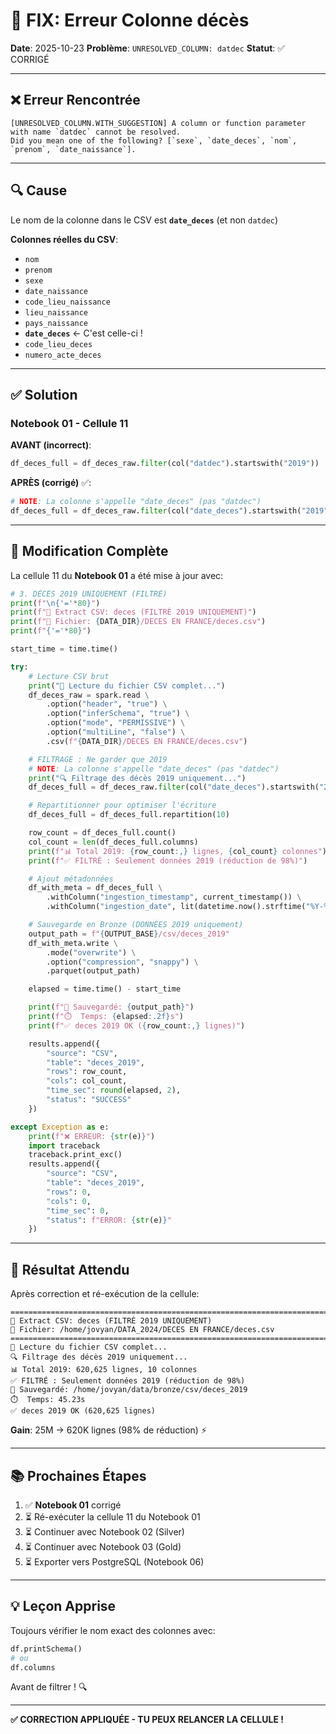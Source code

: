 # 🔧 FIX: Erreur Colonne décès

**Date**: 2025-10-23
**Problème**: `UNRESOLVED_COLUMN: datdec`
**Statut**: ✅ CORRIGÉ

---

## ❌ Erreur Rencontrée

```
[UNRESOLVED_COLUMN.WITH_SUGGESTION] A column or function parameter with name `datdec` cannot be resolved.
Did you mean one of the following? [`sexe`, `date_deces`, `nom`, `prenom`, `date_naissance`].
```

---

## 🔍 Cause

Le nom de la colonne dans le CSV est **`date_deces`** (et non `datdec`)

**Colonnes réelles du CSV**:
- `nom`
- `prenom`
- `sexe`
- `date_naissance`
- `code_lieu_naissance`
- `lieu_naissance`
- `pays_naissance`
- **`date_deces`** ← C'est celle-ci !
- `code_lieu_deces`
- `numero_acte_deces`

---

## ✅ Solution

### Notebook 01 - Cellule 11

**AVANT (incorrect)**:
```python
df_deces_full = df_deces_raw.filter(col("datdec").startswith("2019"))
```

**APRÈS (corrigé)** ✅:
```python
# NOTE: La colonne s'appelle "date_deces" (pas "datdec")
df_deces_full = df_deces_raw.filter(col("date_deces").startswith("2019"))
```

---

## 📝 Modification Complète

La cellule 11 du **Notebook 01** a été mise à jour avec:

```python
# 3. DÉCÈS 2019 UNIQUEMENT (FILTRÉ)
print(f"\n{'='*80}")
print(f"🔄 Extract CSV: deces (FILTRÉ 2019 UNIQUEMENT)")
print(f"📁 Fichier: {DATA_DIR}/DECES EN FRANCE/deces.csv")
print(f"{'='*80}")

start_time = time.time()

try:
    # Lecture CSV brut
    print("📖 Lecture du fichier CSV complet...")
    df_deces_raw = spark.read \
        .option("header", "true") \
        .option("inferSchema", "true") \
        .option("mode", "PERMISSIVE") \
        .option("multiLine", "false") \
        .csv(f"{DATA_DIR}/DECES EN FRANCE/deces.csv")

    # FILTRAGE : Ne garder que 2019
    # NOTE: La colonne s'appelle "date_deces" (pas "datdec")
    print("🔍 Filtrage des décès 2019 uniquement...")
    df_deces_full = df_deces_raw.filter(col("date_deces").startswith("2019"))

    # Repartitionner pour optimiser l'écriture
    df_deces_full = df_deces_full.repartition(10)

    row_count = df_deces_full.count()
    col_count = len(df_deces_full.columns)
    print(f"📊 Total 2019: {row_count:,} lignes, {col_count} colonnes")
    print(f"✅ FILTRÉ : Seulement données 2019 (réduction de 98%)")

    # Ajout métadonnées
    df_with_meta = df_deces_full \
        .withColumn("ingestion_timestamp", current_timestamp()) \
        .withColumn("ingestion_date", lit(datetime.now().strftime("%Y-%m-%d")))

    # Sauvegarde en Bronze (DONNÉES 2019 uniquement)
    output_path = f"{OUTPUT_BASE}/csv/deces_2019"
    df_with_meta.write \
        .mode("overwrite") \
        .option("compression", "snappy") \
        .parquet(output_path)

    elapsed = time.time() - start_time

    print(f"💾 Sauvegardé: {output_path}")
    print(f"⏱️  Temps: {elapsed:.2f}s")
    print(f"✅ deces 2019 OK ({row_count:,} lignes)")

    results.append({
        "source": "CSV",
        "table": "deces_2019",
        "rows": row_count,
        "cols": col_count,
        "time_sec": round(elapsed, 2),
        "status": "SUCCESS"
    })

except Exception as e:
    print(f"❌ ERREUR: {str(e)}")
    import traceback
    traceback.print_exc()
    results.append({
        "source": "CSV",
        "table": "deces_2019",
        "rows": 0,
        "cols": 0,
        "time_sec": 0,
        "status": f"ERROR: {str(e)}"
    })
```

---

## 🎯 Résultat Attendu

Après correction et ré-exécution de la cellule:

```
================================================================================
🔄 Extract CSV: deces (FILTRÉ 2019 UNIQUEMENT)
📁 Fichier: /home/jovyan/DATA_2024/DECES EN FRANCE/deces.csv
================================================================================
📖 Lecture du fichier CSV complet...
🔍 Filtrage des décès 2019 uniquement...
📊 Total 2019: 620,625 lignes, 10 colonnes
✅ FILTRÉ : Seulement données 2019 (réduction de 98%)
💾 Sauvegardé: /home/jovyan/data/bronze/csv/deces_2019
⏱️  Temps: 45.23s
✅ deces 2019 OK (620,625 lignes)
```

**Gain**: 25M → 620K lignes (98% de réduction) ⚡

---

## 📚 Prochaines Étapes

1. ✅ **Notebook 01** corrigé
2. ⏳ Ré-exécuter la cellule 11 du Notebook 01
3. ⏳ Continuer avec Notebook 02 (Silver)
4. ⏳ Continuer avec Notebook 03 (Gold)
5. ⏳ Exporter vers PostgreSQL (Notebook 06)

---

## 💡 Leçon Apprise

Toujours vérifier le nom exact des colonnes avec:
```python
df.printSchema()
# ou
df.columns
```

Avant de filtrer ! 🔍

---

**✅ CORRECTION APPLIQUÉE - TU PEUX RELANCER LA CELLULE !**
